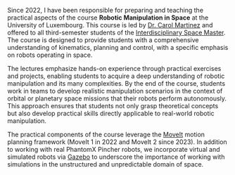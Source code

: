Since 2022, I have been responsible for preparing and teaching the practical aspects of the course **Robotic
Manipulation in Space** at the University of Luxembourg. This course is led
by [Dr. Carol Martinez](https://carolmartinez.github.io) and offered to all third-semester students of
the [Interdisciplinary Space Master](https://www.uni.lu/fstm-en/study-programs/master-in-space-technologies-and-business).
The course is designed to provide students with a comprehensive understanding of kinematics, planning and control, with
a specific emphasis on robots operating in space.

The lectures emphasize hands-on experience through practical exercises and projects, enabling students to acquire a deep
understanding of robotic manipulation and its many complexities. By the end of the course, students work in teams to
develop realistic manipulation scenarios in the context of orbital or planetary space missions that their robots perform
autonomously. This approach ensures that students not only grasp theoretical concepts but also develop practical skills
directly applicable to real-world robotic manipulation.

The practical components of the course leverage the [MoveIt](https://moveit.ros.org) motion planning framework (MoveIt 1
in 2022 and MoveIt 2 since 2023). In addition to working with real PhantomX Pincher robots, we incorporate virtual and
simulated robots via [Gazebo](http://gazebosim.org) to underscore the importance of working with simulations in the
unstructured and unpredictable domain of space.
